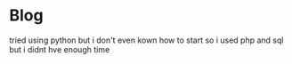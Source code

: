 # Blog
tried using python but i don't even kown how to start so i used php and sql but i didnt hve enough time
